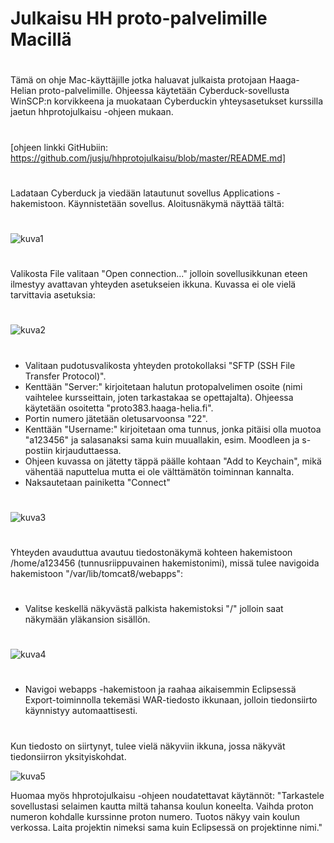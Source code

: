 # Julkaisu HH proto-palvelimille Macillä
# 
Tämä on ohje Mac-käyttäjille jotka haluavat julkaista protojaan Haaga-Helian proto-palvelimille. Ohjeessa käytetään Cyberduck-sovellusta WinSCP:n korvikkeena ja muokataan Cyberduckin yhteysasetukset kurssilla jaetun hhprotojulkaisu -ohjeen mukaan. 
# 
[ohjeen linkki GitHubiin: https://github.com/jusju/hhprotojulkaisu/blob/master/README.md]
# 
# 
Ladataan Cyberduck ja viedään latautunut sovellus Applications -hakemistoon.
Käynnistetään sovellus. Aloitusnäkymä näyttää tältä:
#
![kuva1](https://github.com/tpolvinen/hhprotojulkaisu/blob/master/kuvat/screen-capture-3.png)
#
Valikosta File valitaan "Open connection..." jolloin sovellusikkunan eteen ilmestyy avattavan yhteyden asetukseien ikkuna. Kuvassa ei ole vielä tarvittavia asetuksia:
#
![kuva2](https://github.com/tpolvinen/hhprotojulkaisu/blob/master/kuvat/screen-capture-4.png)
#
- Valitaan pudotusvalikosta yhteyden protokollaksi "SFTP (SSH File Transfer Protocol)".
- Kenttään "Server:" kirjoitetaan halutun protopalvelimen osoite (nimi vaihtelee kursseittain, joten tarkastakaa se opettajalta). Ohjeessa käytetään osoitetta "proto383.haaga-helia.fi".
- Portin numero jätetään oletusarvoonsa "22".
- Kenttään "Username:" kirjoitetaan oma tunnus, jonka pitäisi olla muotoa "a123456" ja salasanaksi sama kuin muuallakin, esim. Moodleen ja s-postiin kirjauduttaessa.
- Ohjeen kuvassa on jätetty täppä päälle kohtaan "Add to Keychain", mikä vähentää naputtelua mutta ei ole välttämätön toiminnan kannalta.
- Naksautetaan painiketta "Connect" 
#
![kuva3](https://github.com/tpolvinen/hhprotojulkaisu/blob/master/kuvat/screen-capture-5.png)
#
Yhteyden avauduttua avautuu tiedostonäkymä kohteen hakemistoon /home/a123456 (tunnusriippuvainen hakemistonimi), missä tulee navigoida hakemistoon "/var/lib/tomcat8/webapps": 
#
- Valitse keskellä näkyvästä palkista hakemistoksi "/" jolloin saat näkymään yläkansion sisällön.
#
![kuva4](https://github.com/tpolvinen/hhprotojulkaisu/blob/master/kuvat/screen-capture-6.png)
#
- Navigoi webapps -hakemistoon ja raahaa aikaisemmin Eclipsessä Export-toiminnolla tekemäsi WAR-tiedosto ikkunaan, jolloin tiedonsiirto käynnistyy automaattisesti.
#
Kun tiedosto on siirtynyt, tulee vielä näkyviin ikkuna, jossa näkyvät tiedonsiirron yksityiskohdat.

![kuva5](https://github.com/tpolvinen/hhprotojulkaisu/blob/master/kuvat/screen-capture-7.png)

Huomaa myös hhprotojulkaisu -ohjeen noudatettavat käytännöt:
"Tarkastele sovellustasi selaimen kautta miltä tahansa koulun koneelta. Vaihda proton numeron kohdalle kurssinne proton numero. Tuotos näkyy vain koulun verkossa. Laita projektin nimeksi sama kuin Eclipsessä on projektinne nimi."
